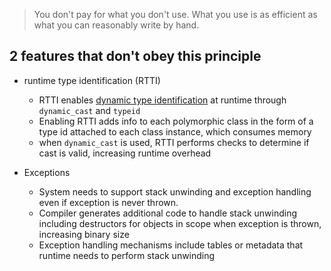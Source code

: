> You don't pay for what you don't use. What you use is as efficient as what you can reasonably write by hand. 

## 2 features that don't obey this principle 
- runtime type identification (RTTI)
	- RTTI enables <u>dynamic type identification</u> at runtime through `dynamic_cast` and `typeid`
	- Enabling RTTI adds info to each polymorphic class in the form of a type id attached to each class instance, which consumes memory
	- when `dynamic_cast` is used, RTTI performs checks to determine if cast is valid, increasing runtime overhead
	
- Exceptions
	- System needs to support stack unwinding and exception handling even if exception is never thrown. 
	- Compiler generates additional code to handle stack unwinding including destructors for objects in scope when exception is thrown, increasing binary size
	- Exception handling mechanisms include tables or metadata that runtime needs to perform stack unwinding
